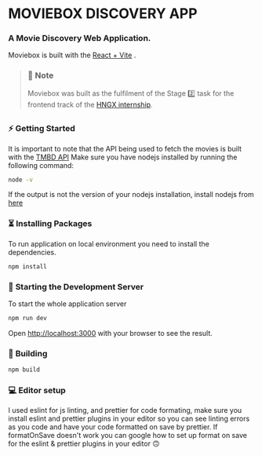 # MOVIEBOX DISCOVERY APP

### **A Movie Discovery Web Application.**

Moviebox is built with the [React + Vite](https://vitejs.dev/guide/) .

> ### 🔖 **Note**
>
> Moviebox was built as the fulfilment of the Stage 2️⃣ task for the frontend track of the [HNGX internship](https://www.zuri.team/programs/hng/home).
>
> ##

### ⚡ **Getting Started**

It is important to note that the API being used to fetch the movies is built with the [TMBD API](https://developer.themoviedb.org/docs/getting-started)
Make sure you have nodejs installed by running the following command:

```bash
node -v
```

If the output is not the version of your nodejs installation, install nodejs from [here](https://nodejs.org/en/download/)

### ⏳ **Installing Packages**

To run application on local environment you need to install the dependencies.

```bash
npm install
```

### 💾 **Starting the Development Server**

To start the whole application server

```bash
npm run dev
```

Open [http://localhost:3000](http://localhost:3000) with your browser to see the result.

### 🔨 **Building**

```bash
npm build
```

### 💻 **Editor setup**

I used eslint for js linting, and prettier for code formating, make sure you install eslint and prettier plugins in your editor so you can
see linting errors as you code and have your code formatted on save by prettier. If formatOnSave doesn't work you can google how to set up
format on save for the eslint & prettier plugins in your editor 🙃
